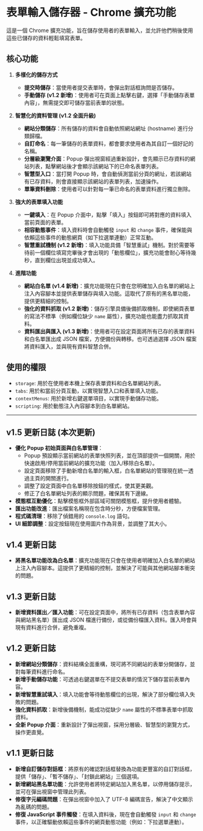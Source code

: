 # 表單輸入儲存器 - Chrome 擴充功能

這是一個 Chrome 擴充功能，旨在儲存使用者的表單輸入，並允許他們稍後使用這些已儲存的資料輕鬆填寫表單。

## 核心功能

1.  **多樣化的儲存方式**
    - **提交時儲存**：當使用者提交表單時，會彈出對話框詢問是否儲存。
    - **手動儲存 (v1.2 新增)**：使用者可在頁面上點擊右鍵，選擇「手動儲存表單內容」，無需提交即可儲存當前表單的狀態。

2.  **智慧化的資料管理 (v1.2 全面升級)**
    - **網站分類儲存**：所有儲存的資料會自動依照網站網址 (hostname) 進行分類歸檔。
    - **自訂命名**：每一筆儲存的表單資料，都會要求使用者為其自訂一個好記的名稱。
    - **分層級瀏覽介面**：Popup 彈出視窗經過重新設計，會先顯示已存資料的網站列表，點擊網站後才會顯示該網站下的已命名表單列表。
    - **智慧型入口**：當打開 Popup 時，會自動偵測當前分頁的網址，若該網站有已存資料，則會直接顯示該網站的表單列表，加速操作。
    - **單筆資料刪除**：使用者可以針對每一筆已命名的表單資料進行獨立刪除。

3.  **強大的表單填入功能**
    - **一鍵填入**：在 Popup 介面中，點擊「填入」按鈕即可將對應的資料填入當前頁面的表單。
    - **相容動態事件**：填入資料時會自動觸發 `input` 和 `change` 事件，確保能與依賴這些事件的動態網頁（如下拉選單連動）正常互動。
    - **智慧重試機制 (v1.2 新增)**：填入功能具備「智慧重試」機制。對於需要等待前一個欄位填寫完畢後才會出現的「動態欄位」，擴充功能會耐心等待幾秒，直到欄位出現並成功填入。

4.  **進階功能**
    - **網站白名單 (v1.4 新增)**：擴充功能現在只會在您明確加入白名單的網站上注入內容腳本並提供表單儲存與填入功能。這取代了原有的黑名單功能，提供更精細的控制。
    - **強化的資料抓取 (v1.2 新增)**：儲存引擎具備後備抓取機制，即使網頁表單的寫法不標準（例如欄位缺少 `name` 屬性），擴充功能也能盡力抓取其資料。
    - **資料匯出與匯入 (v1.3 新增)**：使用者可在設定頁面將所有已存的表單資料和白名單匯出成 JSON 檔案，方便備份與轉移。也可透過選擇 JSON 檔案將資料匯入，並與現有資料智慧合併。

## 使用的權限

-   `storage`: 用於在使用者本機上保存表單資料和白名單網站列表。
-   `tabs`: 用於和當前分頁互動，以實現智慧入口和表單填入功能。
-   `contextMenus`: 用於新增右鍵選單項目，以實現手動儲存功能。
-   `scripting`: 用於動態注入內容腳本到白名單網站。

---

## v1.5 更新日誌 (本次更新)

- **優化 Popup 初始頁面與白名單管理**：
    - Popup 預設顯示當前網站的表單快照列表，並在頂部提供一個開關，用於快速啟用/停用當前網站的擴充功能（加入/移除白名單）。
    - 設定頁面移除了手動新增白名單的輸入框，白名單網站的管理現在統一透過主頁的開關進行。
    - 調整了設定頁面中白名單移除按鈕的樣式，使其更美觀。
    - 修正了白名單網址列表的顯示問題，確保其有下邊線。
- **模態框互動優化**：點擊模態框外部區域可關閉模態框，提升使用者體驗。
- **匯出功能改進**：匯出檔案名稱現在包含時分秒，方便檔案管理。
- **程式碼清理**：移除了偵錯用的 `console.log` 語句。
- **UI 細節調整**：設定按鈕現在使用圖片作為背景，並調整了其大小。

## v1.4 更新日誌

- **將黑名單功能改為白名單**：擴充功能現在只會在使用者明確加入白名單的網站上注入內容腳本。這提供了更精細的控制，並解決了可能與其他網站腳本衝突的問題。

## v1.3 更新日誌

- **新增資料匯出／匯入功能**：可在設定頁面中，將所有已存資料（包含表單內容與網站黑名單）匯出成 JSON 檔進行備份，或從備份檔匯入資料。匯入時會與現有資料進行合併，避免重複。

## v1.2 更新日誌

- **新增網站分類儲存**：資料結構全面重構，現可將不同網站的表單分開儲存，並對每筆資料進行命名。
- **新增手動儲存功能**：可透過右鍵選單在不提交表單的情況下儲存當前表單內容。
- **新增智慧重試填入**：填入功能會等待動態欄位的出現，解決了部分欄位填入失敗的問題。
- **強化資料抓取**：新增後備機制，能成功從缺少 `name` 屬性的不標準表單中抓取資料。
- **全新 Popup 介面**：重新設計了彈出視窗，採用分層級、智慧型的瀏覽方式，操作更直覺。

## v1.1 更新日誌

- **新增自訂儲存對話框**：將原有的確認對話框替換為功能更豐富的自訂對話框，提供「儲存」、「暫不儲存」、「封鎖此網站」三個選項。
- **新增網站黑名單功能**：允許使用者將特定網站加入黑名單，以停用儲存提示，並可在彈出視窗中管理此列表。
- **修復字元編碼問題**：在彈出視窗中加入了 UTF-8 編碼宣告，解決了中文顯示為亂碼的問題。
- **修復 JavaScript 事件觸發**：在填入資料後，現在會自動觸發 `input` 和 `change` 事件，以正確驅動依賴這些事件的網頁動態功能（例如：下拉選單連動）。